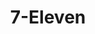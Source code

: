 ---
title: "7-Eleven"
url: /colorado-springs/7-eleven-north-academy-boulevard-2/
shop: Lebensmittel
---